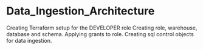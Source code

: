 # Data_Ingestion_Architecture

Creating Terraform setup for the DEVELOPER role
  Creating role, warehouse, database and schema.
  Applying grants to role.
Creating sql control objects for data ingestion.
